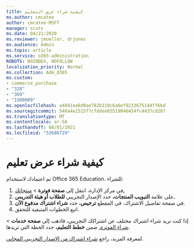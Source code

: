 ```yaml
---
title: كيفية شراء عرض التعليم
ms.author: cmcatee
author: cmcatee-MSFT
manager: scotv
ms.date: 04/21/2020
ms.reviewer: jmueller, drjones
ms.audience: Admin
ms.topic: article
ms.service: o365-administration
ROBOTS: NOINDEX, NOFOLLOW
localization_priority: Normal
ms.collection: Adm_O365
ms.custom:
- commerce_purchase
- "328"
- "369"
- "1500009"
ms.openlocfilehash: a4841ee6d0ae782b310c6a6ef9233675144ff6bd
ms.sourcegitcommit: 540a4e2515f7cfddee65519046454fc4437cd287
ms.translationtype: MT
ms.contentlocale: ar-SA
ms.lasthandoff: 08/01/2021
ms.locfileid: "53686729"
---
```

# <a name="how-to-purchase-an-education-offer"></a>كيفية شراء عرض تعليم

تم اعتمادك لاستخدام Office 365 Education. للشراء:
  
1. في مركز الإدارة، انتقل إلى **صفحة فوترة** \> [منتجاتك.](https://go.microsoft.com/fwlink/p/?linkid=842054)
2. على علامة **التبويب المنتجات،** حدد الإصدار التجريبي **للطلاب أو هيئة التدريس.**
3. في صفحة تفاصيل الاشتراك، في المقطع **ترخيص،** حدد **شراء اشتراك مدفوع الآن**.
4. اتبع الخطوات المتبقية للتحقق.

إذا كنت تريد شراء اشتراك مختلف عن اشتراكك التجريبي، فاذهب إلى **صفحة خدمات** \> [شراء الفوترة.](https://go.microsoft.com/fwlink/p/?linkid=868433) ضمن **خطط التعليم،** حدد الخطة التي تريدها.

لمعرفة المزيد، راجع [شراء اشتراك من الإصدار التجريبي المجاني](/microsoft-365/commerce/try-or-buy-microsoft-365#buy-a-subscription-from-your-free-trial).
